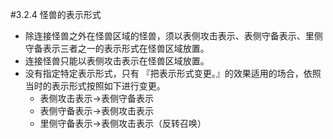 #3.2.4        怪兽的表示形式
* 除连接怪兽之外在怪兽区域的怪兽，须以表侧攻击表示、表侧守备表示、里侧守备表示三者之一的表示形式在怪兽区域放置。
* 连接怪兽只能以表侧攻击表示在怪兽区域放置。
* 没有指定特定表示形式，只有 『把表示形式变更。』的效果适用的场合，依照当时的表示形式按照如下进行变更。
    * 表侧攻击表示→表侧守备表示
    * 表侧守备表示→表侧攻击表示
    * 里侧守备表示→表侧攻击表示（反转召唤）
